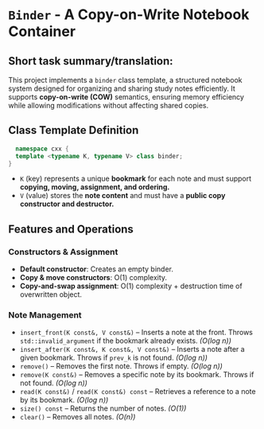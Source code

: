 # `Binder` - A Copy-on-Write Notebook Container

## Short task summary/translation:

This project implements a `binder` class template, a structured notebook system designed for organizing and sharing study notes efficiently. It supports **copy-on-write (COW)** semantics, ensuring memory efficiency while allowing modifications without affecting shared copies.

## Class Template Definition

```cpp
  namespace cxx {
  template <typename K, typename V> class binder;
}
```
- `K` (key) represents a unique **bookmark** for each note and must support **copying, moving, assignment, and ordering.**
- `V` (value) stores the **note content** and must have a **public copy constructor and destructor.**

## Features and Operations

### Constructors & Assignment

- **Default constructor**: Creates an empty binder.
- **Copy & move constructors**: O(1) complexity.
- **Copy-and-swap assignment**: O(1) complexity + destruction time of overwritten object.

### Note Management

- `insert_front(K const&, V const&)` – Inserts a note at the front. Throws `std::invalid_argument` if the bookmark already exists. *(O(log n))*
- `insert_after(K const&, K const&, V const&)` – Inserts a note after a given bookmark. Throws if `prev_k` is not found. *(O(log n))*
- `remove()` – Removes the first note. Throws if empty. *(O(log n))*
- `remove(K const&)` – Removes a specific note by its bookmark. Throws if not found. *(O(log n))*
- `read(K const&)` / `read(K const&) const` – Retrieves a reference to a note by its bookmark. *(O(log n))*
- `size() const` – Returns the number of notes. *(O(1))*
- `clear()` – Removes all notes. *(O(n))*

